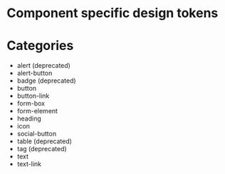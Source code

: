 # Component specific design tokens

# Categories

- alert (deprecated)
- alert-button
- badge (deprecated)
- button
- button-link
- form-box
- form-element
- heading
- icon
- social-button
- table (deprecated)
- tag (deprecated)
- text
- text-link

